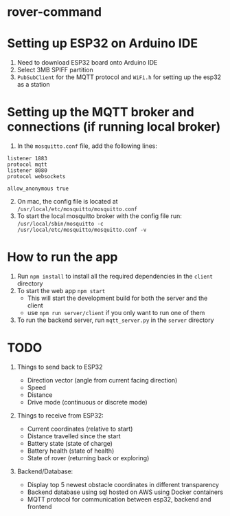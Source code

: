 # rover-command

# Setting up ESP32 on Arduino IDE
1. Need to download ESP32 board onto Arduino IDE
2. Select 3MB SPIFF partition
3. `PubSubClient` for the MQTT protocol and `WiFi.h` for setting up the esp32 as a station

# Setting up the MQTT broker and connections (if running local broker)
1. In the `mosquitto.conf` file, add the following lines:
```
listener 1883
protocol mqtt
listener 8080
protocol websockets

allow_anonymous true
```
2. On mac, the config file is located at `/usr/local/etc/mosquitto/mosquitto.conf`
3. To start the local mosquitto broker with the config file run: `/usr/local/sbin/mosquitto -c /usr/local/etc/mosquitto/mosquitto.conf -v`

# How to run the app
1. Run `npm install` to install all the required dependencies in the `client` directory
2. To start the web app `npm start`
    - This will start the development build for both the server and the client
    - use `npm run server/client` if you only want to run one of them
3. To run the backend server, run `mqtt_server.py` in the `server` directory

# TODO
1. Things to send back to ESP32
    - Direction vector (angle from current facing direction)
    - Speed
    - Distance
    - Drive mode (continuous or discrete mode)

2. Things to receive from ESP32:
    - Current coordinates (relative to start)
    - Distance travelled since the start 
    - Battery state (state of charge)
    - Battery health (state of health)
    - State of rover (returning back or exploring)

3. Backend/Database:
    - Display top 5 newest obstacle coordinates in different transparency
    - Backend database using sql hosted on AWS using Docker containers
    - MQTT protocol for communication between esp32, backend and frontend
